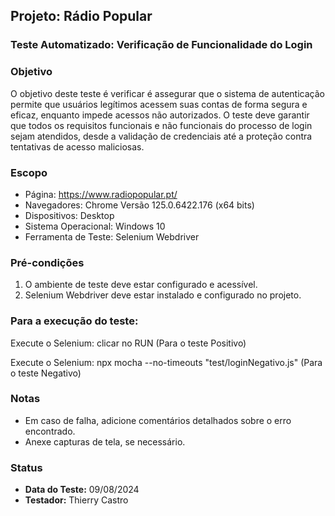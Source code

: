 ## Projeto: Rádio Popular

### Teste Automatizado: Verificação de Funcionalidade do Login

### Objetivo
O objetivo deste teste é verificar é assegurar que o sistema de autenticação permite que usuários legítimos acessem suas contas de forma segura e eficaz, enquanto impede acessos não autorizados. O teste deve garantir que todos os requisitos funcionais e não funcionais do processo de login sejam atendidos, desde a validação de credenciais até a proteção contra tentativas de acesso maliciosas.

### Escopo
- Página: https://www.radiopopular.pt/
- Navegadores: Chrome Versão 125.0.6422.176 (x64 bits)
- Dispositivos: Desktop
- Sistema Operacional: Windows 10
- Ferramenta de Teste: Selenium Webdriver

### Pré-condições
1. O ambiente de teste deve estar configurado e acessível.
2. Selenium Webdriver deve estar instalado e configurado no projeto.

### Para a execução do teste:
Execute o Selenium: clicar no RUN (Para o teste Positivo)

Execute o Selenium: npx mocha --no-timeouts "test/loginNegativo.js" (Para o teste Negativo)

### Notas
- Em caso de falha, adicione comentários detalhados sobre o erro encontrado.
- Anexe capturas de tela, se necessário.

### Status
- **Data do Teste:** 09/08/2024
- **Testador:** Thierry Castro
